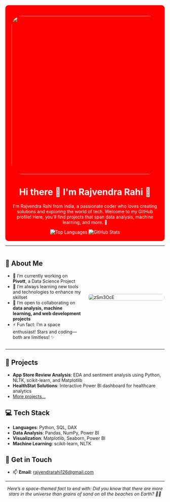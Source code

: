 
<div align="center" style="background-color:red; padding: 20px; border-radius: 10px; color: #ffffff;">
  
  
  <p align="center">
    <img src="https://media.tenor.com/QZIOWXld-s0AAAAM/pretty-sky.gif" style="border-radius: 2rem;" height="500" width="1000"/>
  </p>
  <h1>Hi there 👋 I'm Rajvendra Rahi 🚀</h1>

  <p>I'm Rajvendra Rahi from India, a passionate coder who loves creating solutions and exploring the world of tech. Welcome to my GitHub profile! Here, you'll find projects that span data analysis, machine learning, and more. 🌌</p>
  
  <img src="https://github-readme-stats.vercel.app/api/top-langs/?username=rodyrahi&layout=compact&theme=radical" alt="Top Languages" />
  <img src="https://github-readme-stats.vercel.app/api?username=rodyrahi&show_icons=true&theme=radical" alt="GitHub Stats" />

</div>


---



<div style="display: flex; align-items: center; gap: 20px;">
  <!-- About Me Section on the Left -->
  <div style="flex: 1;">
    <h2>🚀 About Me</h2>
    <ul>
      <li>🔭 I’m currently working on <strong>Pivott</strong>, a Data Science Project</li>
      <li>🌱 I’m always learning new tools and technologies to enhance my skillset</li>
      <li>👯 I’m open to collaborating on <strong>data analysis, machine learning, and web development projects</strong></li>
      <li>⚡ Fun fact: I’m a space enthusiast! Stars and coding—both are limitless! ✨</li>
    </ul>
  </div>
  
  <!-- Image on the Right -->
  <div style="flex: 1;">
    <img src="https://github.com/user-attachments/assets/aee3c7dc-1905-48c7-bcc8-47bbfe15bc2b" alt="zSm3OcE" style="border-radius: 10px; width: 100%; max-width: 300px;" />
  </div>
</div>

---

## 🌌 Projects
- **App Store Review Analysis**: EDA and sentiment analysis using Python, NLTK, scikit-learn, and Matplotlib
- **HealthStat Solutions**: Interactive Power BI dashboard for healthcare analytics
- [More projects...](https://github.com/rodyrahi?tab=repositories)

## 💻 Tech Stack
- **Languages**: Python, SQL, DAX
- **Data Analysis**: Pandas, NumPy, Power BI
- **Visualization**: Matplotlib, Seaborn, Power BI
- **Machine Learning**: scikit-learn, NLTK

## 🌠 Get in Touch
- 📫 **Email**: [rajvendrarahi126@gmail.com](mailto:rajvendrarahi126@gmail.com)

---

<div align="center">
  <em>Here’s a space-themed fact to end with: Did you know that there are more stars in the universe than grains of sand on all the beaches on Earth? 🌌✨</em>
</div>


